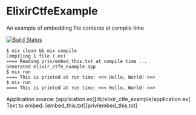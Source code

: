 # ElixirCtfeExample

An example of embedding file contents at compile time

[![Build Status](https://travis-ci.org/d-led/elixir_ctfe_example.svg?branch=master)](https://travis-ci.org/d-led/elixir_ctfe_example)

```
$ mix clean && mix compile
Compiling 1 file (.ex)
==== Reading priv/embed_this.txt at compile time ...
Generated elixir_ctfe_example app
$ mix run
==== This is printed at run time: <<< Hello, World! >>>
$ mix run
==== This is printed at run time: <<< Hello, World! >>>
```

Application source: [application.ex][lib/elixir_ctfe_example/application.ex]
Text to embed: [embed_this.txt][priv/embed_this.txt]
